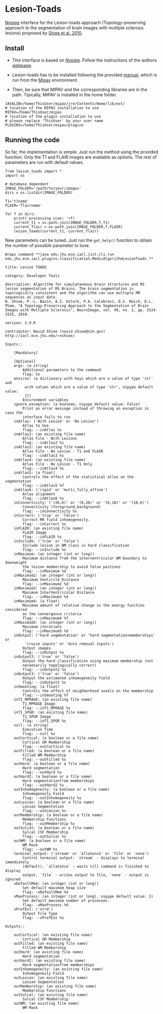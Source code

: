 # Lesion-Toads 

[Nypipe](http://www.mit.edu/~satra/nipype-nightly/index.html) interface for the Lesion-toads approach (Topology-preserving approach to the segmentation of brain images with multiple sclerosis lesions) proposed by [Shiee et al. 2010](http://www.ncbi.nlm.nih.gov/entrez/eutils/elink.fcgi?dbfrom=pubmed&retmode=ref&cmd=prlinks&id=19766196).

## Install 

- This interface is based on [Nypipe](http://www.mit.edu/~satra/nipype-nightly/index.html). Follow the instructions of the authors [webpage](http://www.mit.edu/~satra/nipype-nightly/users/install.html).

- Lesion-toads has to be installed following the provided [manual](http://www.iacl.ece.jhu.edu/~nshiee/research/LesionTOADS_manual.pdf), which is run from the [Mipav](http://mipav.cit.nih.gov/) environment. 

- Then, be sure that MIPAV and the corresponding libraries are in the path. Tipically, MIPAV is installed in the home folder.  

```
JAVALIB=/home/ThisUser/mipav/jre/Contents/Home/lib/ext/
# location of the MIPAV installation to use  
MIPAV=/home/ThisUser/mipav
# location of the plugin installation to use   
# please replace 'ThisUser' by your user name
PLUGINS=/home/ThisUser/mipav/plugins
```


## Running the code

So far, the implementation is simple. Just run the method using the provided function. Only the T1 and FLAIR images are available as options. The rest of parameters are run with default values.

```
from lesion_toads import *
import os

# database dependent
IMAGE_FOLDER='/path/to/your/images'
dirs = os.listdir(IMAGE_FOLDER)

T1='t1name'
FLAIR='flairname'

for f in dirs:
    print('processing scan: '+f)
    current_t1 = os.path.join(IMAGE_FOLDER,f,T1)
    current_flair = os.path.join(IMAGE_FOLDER,f,FLAIR)
    lesion_toads(current_t1, current_flair)
``` 

New parameters can be tuned. Just run the `get_help()` function to obtain the number of possible parameter to tune.

```
Wraps command **java edu.jhu.ece.iacl.jist.cli.run edu.jhu.ece.iacl.plugins.classification.MedicAlgorithmLesionToads **

title: Lesion TOADS

category: Developer Tools

description: Algorithm for simulataneous brain structures and MS lesion segmentation of MS Brains. The brain segmentation is topologically consistent and the algorithm can use multiple MR sequences as input data.
N. Shiee, P.-L. Bazin, A.Z. Ozturk, P.A. Calabresi, D.S. Reich, D.L. Pham, "A Topology-Preserving Approach to the Segmentation of Brain Images with Multiple Sclerosis", NeuroImage, vol. 49, no. 2, pp. 1524-1535, 2010.

version: 1.9.R

contributor: Navid Shiee (navid.shiee@nih.gov) http://iacl.ece.jhu.edu/~nshiee/

Inputs::

	[Mandatory]

	[Optional]
	args: (a string)
		Additional parameters to the command
		flag: %s
	environ: (a dictionary with keys which are a value of type 'str' and
		 with values which are a value of type 'str', nipype default value:
		 {})
		Environment variables
	ignore_exception: (a boolean, nipype default value: False)
		Print an error message instead of throwing an exception in case the
		interface fails to run
	inAtlas: ('With Lesion' or 'No Lesion')
		Atlas to Use
		flag: --inAtlas %s
	inAtlas2: (an existing file name)
		Atlas File - With Lesions
		flag: --inAtlas2 %s
	inAtlas3: (an existing file name)
		Atlas File - No Lesion - T1 and FLAIR
		flag: --inAtlas3 %s
	inAtlas4: (an existing file name)
		Atlas File - No Lesion - T1 Only
		flag: --inAtlas4 %s
	inAtlas5: (a float)
		Controls the effect of the statistical atlas on the segmentation
		flag: --inAtlas5 %f
	inAtlas6: ('rigid' or 'multi_fully_affine')
		Atlas alignment
		flag: --inAtlas6 %s
	inConnectivity: ('(26,6)' or '(6,26)' or '(6,18)' or '(18,6)')
		Connectivity (foreground,background)
		flag: --inConnectivity %s
	inCorrect: ('true' or 'false')
		Correct MR field inhomogeneity.
		flag: --inCorrect %s
	inFLAIR: (an existing file name)
		FLAIR Image
		flag: --inFLAIR %s
	inInclude: ('true' or 'false')
		Include lesion in WM class in hard classification
		flag: --inInclude %s
	inMaximum: (an integer (int or long))
		Maximum distance from the interventricular WM boundary to downweight
		the lesion membership to avoid false postives
		flag: --inMaximum %d
	inMaximum2: (an integer (int or long))
		Maximum Ventircle Distance
		flag: --inMaximum2 %d
	inMaximum3: (an integer (int or long))
		Maximum InterVentricular Distance
		flag: --inMaximum3 %d
	inMaximum4: (a float)
		Maximum amount of relative change in the energy function considered
		as the convergence criteria
		flag: --inMaximum4 %f
	inMaximum5: (an integer (int or long))
		Maximum iterations
		flag: --inMaximum5 %d
	inOutput: ('hard segmentation' or 'hard segmentation+memberships' or
		 'cruise inputs' or 'dura removal inputs')
		Output images
		flag: --inOutput %s
	inOutput2: ('true' or 'false')
		Output the hard classification using maximum membership (not
		neceesarily topologically correct)
		flag: --inOutput2 %s
	inOutput3: ('true' or 'false')
		Output the estimated inhomogeneity field
		flag: --inOutput3 %s
	inSmooting: (a float)
		Controls the effect of neighberhood voxels on the membership
		flag: --inSmooting %f
	inT1_MPRAGE: (an existing file name)
		T1_MPRAGE Image
		flag: --inT1_MPRAGE %s
	inT1_SPGR: (an existing file name)
		T1_SPGR Image
		flag: --inT1_SPGR %s
	null: (a string)
		Execution Time
		flag: --null %s
	outCortical: (a boolean or a file name)
		Cortical GM Membership
		flag: --outCortical %s
	outFilled: (a boolean or a file name)
		Filled WM Membership
		flag: --outFilled %s
	outHard: (a boolean or a file name)
		Hard segmentation
		flag: --outHard %s
	outHard2: (a boolean or a file name)
		Hard segmentationfrom memberships
		flag: --outHard2 %s
	outInhomogeneity: (a boolean or a file name)
		Inhomogeneity Field
		flag: --outInhomogeneity %s
	outLesion: (a boolean or a file name)
		Lesion Segmentation
		flag: --outLesion %s
	outMembership: (a boolean or a file name)
		Membership Functions
		flag: --outMembership %s
	outSulcal: (a boolean or a file name)
		Sulcal CSF Membership
		flag: --outSulcal %s
	outWM: (a boolean or a file name)
		WM Mask
		flag: --outWM %s
	terminal_output: ('stream' or 'allatonce' or 'file' or 'none')
		Control terminal output: `stream` - displays to terminal immediately
		(default), `allatonce` - waits till command is finished to display
		output, `file` - writes output to file, `none` - output is ignored
	xDefaultMem: (an integer (int or long))
		Set default maximum heap size
		flag: -xDefaultMem %d
	xMaxProcess: (an integer (int or long), nipype default value: 1)
		Set default maximum number of processes.
		flag: -xMaxProcess %d
	xPrefExt: ('nrrd')
		Output File Type
		flag: --xPrefExt %s

Outputs::

	outCortical: (an existing file name)
		Cortical GM Membership
	outFilled: (an existing file name)
		Filled WM Membership
	outHard: (an existing file name)
		Hard segmentation
	outHard2: (an existing file name)
		Hard segmentationfrom memberships
	outInhomogeneity: (an existing file name)
		Inhomogeneity Field
	outLesion: (an existing file name)
		Lesion Segmentation
	outMembership: (an existing file name)
		Membership Functions
	outSulcal: (an existing file name)
		Sulcal CSF Membership
	outWM: (an existing file name)
		WM Mask

```

